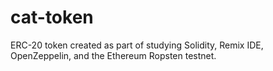 # cat-token
ERC-20 token created as part of studying Solidity, Remix IDE, OpenZeppelin, and the Ethereum Ropsten testnet.
